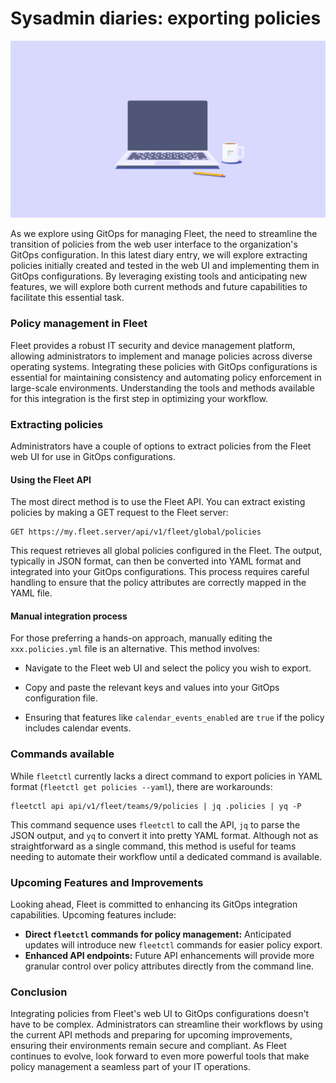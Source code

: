 # Sysadmin diaries: exporting policies

![Sysadmin diaries: exporting policies](../website/assets/images/articles/sysadmin-diaries-1600x900@2x.png)

As we explore using GitOps for managing Fleet, the need to streamline the transition of policies from the web user interface to the organization's GitOps configuration. In this latest diary entry, we will explore extracting policies initially created and tested in the web UI and implementing them in GitOps configurations. By leveraging existing tools and anticipating new features, we will explore both current methods and future capabilities to facilitate this essential task.


### Policy management in Fleet

Fleet provides a robust IT security and device management platform, allowing administrators to implement and manage policies across diverse operating systems. Integrating these policies with GitOps configurations is essential for maintaining consistency and automating policy enforcement in large-scale environments. Understanding the tools and methods available for this integration is the first step in optimizing your workflow.


### Extracting policies

Administrators have a couple of options to extract policies from the Fleet web UI for use in GitOps configurations.


#### Using the Fleet API

The most direct method is to use the Fleet API. You can extract existing policies by making a GET request to the Fleet server:

```
GET https://my.fleet.server/api/v1/fleet/global/policies
```

This request retrieves all global policies configured in the Fleet. The output, typically in JSON format, can then be converted into YAML format and integrated into your GitOps configurations. This process requires careful handling to ensure that the policy attributes are correctly mapped in the YAML file.


#### Manual integration process

For those preferring a hands-on approach, manually editing the `xxx.policies.yml` file is an alternative. This method involves:

- Navigate to the Fleet web UI and select the policy you wish to export.

- Copy and paste the relevant keys and values into your GitOps configuration file.

- Ensuring that features like `calendar_events_enabled` are `true` if the policy includes calendar events.


### Commands available

While `fleetctl` currently lacks a direct command to export policies in YAML format (`fleetctl get policies --yaml`), there are workarounds:

```
fleetctl api api/v1/fleet/teams/9/policies | jq .policies | yq -P
```

This command sequence uses `fleetctl` to call the API, `jq` to parse the JSON output, and `yq` to convert it into pretty YAML format. Although not as straightforward as a single command, this method is useful for teams needing to automate their workflow until a dedicated command is available.


### Upcoming Features and Improvements

Looking ahead, Fleet is committed to enhancing its GitOps integration capabilities. Upcoming features include:



* **Direct `fleetctl` commands for policy management:** Anticipated updates will introduce new `fleetctl` commands for easier policy export.
* **Enhanced API endpoints:** Future API enhancements will provide more granular control over policy attributes directly from the command line.


### Conclusion

Integrating policies from Fleet's web UI to GitOps configurations doesn't have to be complex. Administrators can streamline their workflows by using the current API methods and preparing for upcoming improvements, ensuring their environments remain secure and compliant. As Fleet continues to evolve, look forward to even more powerful tools that make policy management a seamless part of your IT operations.




<meta name="articleTitle" value="Sysadmin diaries: exporting policies">
<meta name="authorFullName" value="JD Strong">
<meta name="authorGitHubUsername" value="spokanemac">
<meta name="category" value="guides">
<meta name="publishedOn" value="2024-06-28">
<meta name="articleImageUrl" value="../website/assets/images/articles/sysadmin-diaries-1600x900@2x.png">
<meta name="description" value="In this sysadmin diary, we explore extracting existing policies to enable gitops.">
